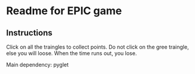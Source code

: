 # Readme for EPIC game
## Instructions
Click on all the traingles to collect points. Do not click on the gree traingle, else you will loose. When the time runs out, you lose. 

Main dependency: pyglet

